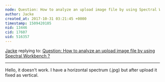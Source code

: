 ```yaml
---
node: Question: How to analyze an upload image file by using Spectral Workbench ?
author: Jacke
created_at: 2017-10-31 03:21:45 +0000
timestamp: 1509420105
nid: 13446
cid: 17607
uid: 516357
---
```




[Jacke](../profile/Jacke) replying to: [Question: How to analyze an upload image file by using Spectral Workbench ?](../notes/kirby123/09-13-2016/question-how-to-analyze-an-upload-image-file-by-using-spectral-workbench)

----
Hello, it doesn't work. I have a horizontal spectrum (.jpg) but after upload it fixed as vertical.